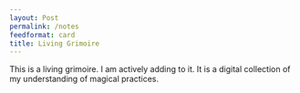 ```yaml
---
layout: Post
permalink: /notes
feedformat: card
title: Living Grimoire 
---
```

This is a living grimoire. I am actively adding to it. It is a digital collection of my understanding of magical practices.